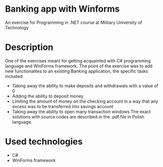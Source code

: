 # Banking app with Winforms
An exercise for Programming in .NET course at Military University of Technology
# Description
One of the exercises meant for getting acquainted with C# programming language and WinForms framework. The point of the exercise was to add new functionalites to an existing Banking application, the specific tasks included:
- Taking away the ability to make deposits and withdrawals with a value of 0
- Adding the ability to deposit money
- Limiting the amount of money on the checking account in a way that any excess was to be transferred into savings account
- Taking away the ability to open many transaction windows
The exact solutions with source codes are described in the .pdf file in Polish language.
# Used technologies
- C#
- WinForms framework
